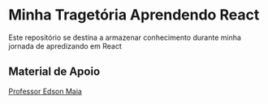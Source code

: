 # Minha Tragetória Aprendendo React

Este repositório se destina a armazenar conhecimento durante minha jornada de apredizando em React

## Material de Apoio

[Professor Edson Maia](https://www.youtube.com/watch?v=KsFLXOTflsM&list=PLnex8IkmReXyNgtea8ly0Pn7Kk7Kavn9v&ab_channel=ProfessorEdsonMaia)
